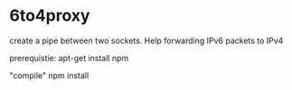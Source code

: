 # 6to4proxy
create a pipe between two sockets. Help forwarding IPv6 packets to IPv4

prerequistie: 
apt-get install npm

"compile"
npm install
